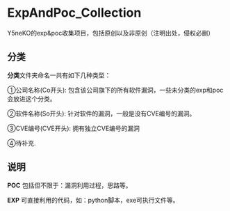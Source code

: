 # ExpAndPoc_Collection
Y5neKO的exp&amp;poc收集项目，包括原创以及非原创（注明出处，侵权必删）

## 分类
**分类**文件夹命名一共有如下几种类型：

①公司名称(Co开头): 包含该公司旗下的所有软件漏洞，一些未分类的exp和poc会放进这个分类。

②软件名称(So开头): 针对软件的漏洞，一般是没有CVE编号的漏洞。

③CVE编号(CVE开头): 拥有独立CVE编号的漏洞

④待补充.

## 说明
**POC**
包括但不限于：漏洞利用过程，思路等。

**EXP**
可直接利用的代码，如：python脚本，exe可执行文件等。
